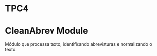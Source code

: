 # TPC4

# CleanAbrev Module

Módulo que processa texto, identificando abreviaturas e normalizando o texto.

